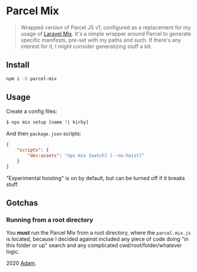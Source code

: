 # Parcel Mix

> Wrapped version of Parcel JS v1, configured as a replacement for my usage of [Laravel Mix](https://github.com/JeffreyWay/laravel-mix). It's  a simple wrapper around Parcel to generate specific manifests, pre-set with my paths and such. If there's any interest for it, I might consider generalizing stuff a bit.

## Install

``` bash
npm i -D parcel-mix
```

## Usage

Create a config files:

``` bash
$ npx mix setup [name ?| kirby]
```

And then `package.json` scripts:

``` json
{
	"scripts": {
		"dev:assets": "npx mix [watch] [--no-hoist]"
 	}
}
```

"Experimental hoisting" is on by default, but can be turned off if it breaks stuff.

## Gotchas

### Running from a root directory

You __must__ run the Parcel Mix from a root directory, where the `parcel.mix.js` is located, because I decided against included any piece of code doing "in this folder or up" search and any complicated cwd/root/folder/whatever logic.

2020 [Adam](https://adamkiss.com).
